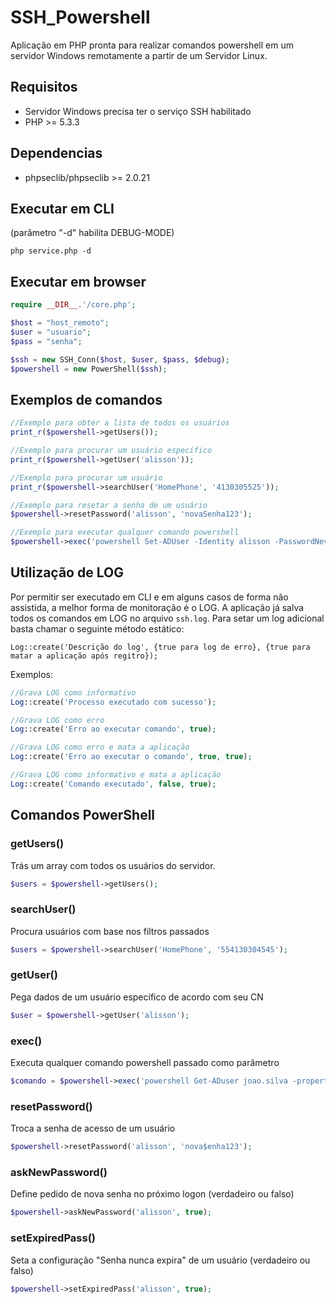 # SSH_Powershell
Aplicação em PHP pronta para realizar comandos powershell em um servidor Windows remotamente a partir de um Servidor Linux.

## Requisitos
* Servidor Windows precisa ter o serviço SSH habilitado
* PHP >= 5.3.3

## Dependencias
* phpseclib/phpseclib >=  2.0.21


## Executar em CLI
(parâmetro "-d" habilita DEBUG-MODE)
```
php service.php -d
```

## Executar em browser

```php
require __DIR__.'/core.php';

$host = "host_remoto";
$user = "usuario";
$pass = "senha";

$ssh = new SSH_Conn($host, $user, $pass, $debug);
$powershell = new PowerShell($ssh);
```

## Exemplos de comandos
```php
//Exemplo para obter a lista de todos os usuários
print_r($powershell->getUsers());

//Exemplo para procurar um usuário especifico
print_r($powershell->getUser('alisson'));

//Exemplo para procurar um usuário
print_r($powershell->searchUser('HomePhone', '4130305525'));

//Exemplo para resetar a senha de um usuário
$powershell->resetPassword('alisson', 'novaSenha123');

//Exemplo para executar qualquer comando powershell
$powershell->exec('powershell Set-ADUser -Identity alisson -PasswordNeverExpires $true');
```

## Utilização de LOG
Por permitir ser executado em CLI e em alguns casos de forma não assistida, a melhor forma de monitoração é o LOG. A aplicação já salva todos os comandos em LOG no arquivo `ssh.log`. Para setar um log adicional basta chamar o seguinte método estático:

`Log::create('Descrição do log', {true para log de erro}, {true para matar a aplicação após regitro});`

Exemplos:
```php
//Grava LOG como informativo
Log::create('Processo executado com sucesso');

//Grava LOG como erro
Log::create('Erro ao executar comando', true);

//Grava LOG como erro e mata a aplicação
Log::create('Erro ao executar o comando', true, true);

//Grava LOG como informativo e mata a aplicação
Log::create('Comando executado', false, true);
```

## Comandos PowerShell

### getUsers()
Trás um array com todos os usuários do servidor.
```php
$users = $powershell->getUsers();
```

### searchUser()
Procura usuários com base nos filtros passados
```php
$users = $powershell->searchUser('HomePhone', '554130304545');
```

### getUser()
Pega dados de um usuário específico de acordo com seu CN
```php
$user = $powershell->getUser('alisson');
```

### exec()
Executa qualquer comando powershell passado como parâmetro
```php
$comando = $powershell->exec('powershell Get-ADuser joao.silva -properties *');
```

### resetPassword()
Troca a senha de acesso de um usuário
```php
$powershell->resetPassword('alisson', 'nova$enha123');
```

### askNewPassword()
Define pedido de nova senha no próximo logon (verdadeiro ou falso)
```php
$powershell->askNewPassword('alisson', true);
```

### setExpiredPass()
Seta a configuração "Senha nunca expira"  de um usuário (verdadeiro ou falso)
```php
$powershell->setExpiredPass('alisson', true);
```
